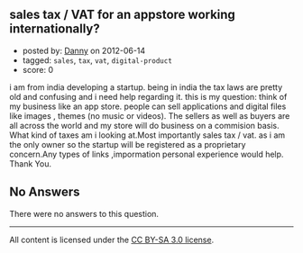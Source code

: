 ## sales tax / VAT for an appstore working internationally?

- posted by: [Danny](https://stackexchange.com/users/-1/18398-danny) on 2012-06-14
- tagged: `sales`, `tax`, `vat`, `digital-product`
- score: 0

i am from india developing a startup. 
being in india the tax laws are pretty old and confusing and i need help regarding it.
this is my question:
think of my business like an app store.
people can sell applications and digital files like images , themes (no music or videos). The sellers as well as buyers are all across the world and my store will do business on a commision basis. What kind of taxes am i looking at.Most importantly sales tax / vat.
as i am the only owner so the startup will be registered as a proprietary concern.Any types of links ,impormation personal experience would help. Thank You.

## No Answers

There were no answers to this question.


---

All content is licensed under the [CC BY-SA 3.0 license](https://creativecommons.org/licenses/by-sa/3.0/).
